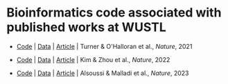# Bioinformatics code associated with published works at WUSTL

* [Code](./nature_2021) | [Data](https://doi.org/10.5281/zenodo.5042252) | [Article](https://doi.org/10.1038/s41586-021-03738-2) | Turner & O'Halloran et al., *Nature*, 2021

* [Code](./nature_2022) | [Data](https://doi.org/10.5281/zenodo.5895181) | [Article](https://doi.org/10.1038/s41586-022-04527-1) | Kim & Zhou et al., *Nature*, 2022

* [Code](./nature_2023) | [Data](https://doi.org/10.5281/zenodo.7719030) | [Article](https://doi.org/10.1038/s41586-023-06025-4) | Alsoussi & Malladi et al., *Nature*, 2023
